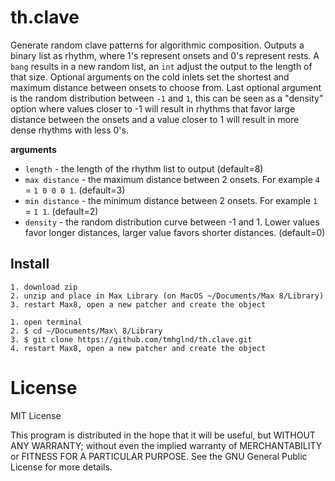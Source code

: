 # th.clave

Generate random clave patterns for algorithmic composition. Outputs a binary list as rhythm, where 1's represent onsets and 0's represent rests. A `bang` results in a new random list, an `int` adjust the output to the length of that size. Optional arguments on the cold inlets set the shortest and maximum distance between onsets to choose from. Last optional argument is the random distribution between `-1` and `1`, this can be seen as a "density" option where values closer to -1 will result in rhythms that favor large distance between the onsets and a value closer to 1 will result in more dense rhythms with less 0's.

**arguments**

- `length` - the length of the rhythm list to output (default=8)
- `max distance` - the maximum distance between 2 onsets. For example `4` = `1 0 0 0 1`. (default=3)
- `min distance` - the minimum distance between 2 onsets. For example `1` = `1 1`. (default=2)
- `density` - the random distribution curve between -1 and 1. Lower values favor longer distances, larger value favors shorter distances. (default=0)

## Install

```
1. download zip
2. unzip and place in Max Library (on MacOS ~/Documents/Max 8/Library)
3. restart Max8, open a new patcher and create the object
```

```
1. open terminal
2. $ cd ~/Documents/Max\ 8/Library
3. $ git clone https://github.com/tmhglnd/th.clave.git
4. restart Max8, open a new patcher and create the object
```

# License

MIT License

This program is distributed in the hope that it will be useful,
but WITHOUT ANY WARRANTY; without even the implied warranty of
MERCHANTABILITY or FITNESS FOR A PARTICULAR PURPOSE. See the
GNU General Public License for more details.